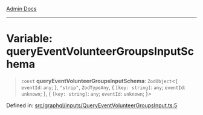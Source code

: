 [Admin Docs](/)

***

# Variable: queryEventVolunteerGroupsInputSchema

> `const` **queryEventVolunteerGroupsInputSchema**: `ZodObject`\<\{ `eventId`: `any`; \}, `"strip"`, `ZodTypeAny`, \{ `[key: string]`: `any`;  `eventId`: `unknown`; \}, \{ `[key: string]`: `any`;  `eventId`: `unknown`; \}\>

Defined in: [src/graphql/inputs/QueryEventVolunteerGroupsInput.ts:5](https://github.com/PalisadoesFoundation/talawa-api/blob/a4f57b3a64e82c74809b195eb7bde9c04b2a5e89/src/graphql/inputs/QueryEventVolunteerGroupsInput.ts#L5)
